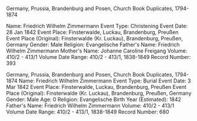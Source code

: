 Germany, Prussia, Brandenburg and Posen, Church Book Duplicates, 1794-1874

Name: Friedrich Wilhelm Zimmermann
Event Type:
Christening
Event Date:
28 Jan 1842
Event Place:
Finsterwalde, Luckau, Brandenburg, Preußen
Event Place (Original):
Finsterwalde (Kr. Luckau), Brandenburg, Preußen, Germany
Gender:
Male
Religion:
Evangelische
Father's Name:
Friedrich Wilhelm Zimmermann
Mother's Name:
Johanne Caroline Freigang
Volume:
410/2 - 413/1
Volume Date Range:
410/2 - 413/1, 1838-1849
Record Number:
393


Germany, Prussia, Brandenburg and Posen, Church Book Duplicates, 1794-1874
Name:
Friedrich Wilhelm Zimmermann
Event Type:
Burial
Event Date:
3 Mar 1842
Event Place:
Finsterwalde, Luckau, Brandenburg, Preußen
Event Place (Original):
Finsterwalde (Kr. Luckau), Brandenburg, Preußen, Germany
Gender:
Male
Age:
0
Religion:
Evangelische
Birth Year (Estimated):
1842
Father's Name:
Friedrich Wilhelm Zimmermann
Volume:
410/2 - 413/1
Volume Date Range:
410/2 - 413/1, 1838-1849
Record Number:
680
